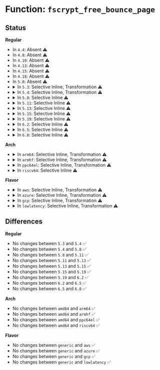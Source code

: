 # Function: <code>fscrypt_free_bounce_page</code>

## Status
<b>Regular</b>
<ul>
<li>
In <code>4.4</code>: Absent ⚠️
</li>
<li>
In <code>4.8</code>: Absent ⚠️
</li>
<li>
In <code>4.10</code>: Absent ⚠️
</li>
<li>
In <code>4.13</code>: Absent ⚠️
</li>
<li>
In <code>4.15</code>: Absent ⚠️
</li>
<li>
In <code>4.18</code>: Absent ⚠️
</li>
<li>
In <code>5.0</code>: Absent ⚠️
</li>
<li>
<details>
<summary>In <code>5.3</code>: Selective Inline, Transformation ⚠️</summary>

```c
void fscrypt_free_bounce_page(struct page *bounce_page);
```

**Collision:** Unique Global

**Inline:** Selective

**Transformation:** True

**Instances:**

```
In fs/crypto/crypto.c (ffffffff81336f12)
Location: fs/crypto/crypto.c:128
Inline: True
Inline callers:
  - fs/crypto/crypto.c:fscrypt_encrypt_pagecache_blocks
Direct callers:
  - fs/crypto/crypto.c:fscrypt_encrypt_pagecache_blocks
  - fs/crypto/bio.c:fscrypt_zeroout_range
  - fs/ext4/page-io.c:ext4_bio_write_page
  - fs/ext4/page-io.c:ext4_finish_bio
```
**Symbols:**

```
ffffffff813369a0-ffffffff813369c4: fscrypt_free_bounce_page.part.0 (STB_LOCAL)
ffffffff813369d0-ffffffff813369e6: fscrypt_free_bounce_page (STB_GLOBAL)
```
</details>
</li>
<li>
<details>
<summary>In <code>5.4</code>: Selective Inline, Transformation ⚠️</summary>

```c
void fscrypt_free_bounce_page(struct page *bounce_page);
```

**Collision:** Unique Global

**Inline:** Selective

**Transformation:** True

**Instances:**

```
In fs/crypto/crypto.c (ffffffff8134aaf2)
Location: fs/crypto/crypto.c:128
Inline: True
Inline callers:
  - fs/crypto/crypto.c:fscrypt_encrypt_pagecache_blocks
Direct callers:
  - fs/crypto/crypto.c:fscrypt_encrypt_pagecache_blocks
  - fs/crypto/bio.c:fscrypt_zeroout_range
  - fs/ext4/page-io.c:ext4_bio_write_page
  - fs/ext4/page-io.c:ext4_finish_bio
```
**Symbols:**

```
ffffffff8134a520-ffffffff8134a544: fscrypt_free_bounce_page.part.0 (STB_LOCAL)
ffffffff8134a550-ffffffff8134a566: fscrypt_free_bounce_page (STB_GLOBAL)
```
</details>
</li>
<li>
<details>
<summary>In <code>5.8</code>: Selective Inline ⚠️</summary>

```c
void fscrypt_free_bounce_page(struct page *bounce_page);
```

**Collision:** Unique Global

**Inline:** Selective

**Transformation:** False

**Instances:**

```
In fs/crypto/crypto.c (ffffffff81390243)
Location: fs/crypto/crypto.c:62
Inline: True
Inline callers:
  - fs/crypto/crypto.c:fscrypt_encrypt_pagecache_blocks
  - fs/crypto/crypto.c:fscrypt_encrypt_pagecache_blocks
Direct callers:
  - fs/crypto/bio.c:fscrypt_zeroout_range
  - fs/ext4/page-io.c:ext4_finish_bio
```
**Symbols:**

```
ffffffff8138fd50-ffffffff8138fd7a: fscrypt_free_bounce_page (STB_GLOBAL)
```
</details>
</li>
<li>
<details>
<summary>In <code>5.11</code>: Selective Inline ⚠️</summary>

```c
void fscrypt_free_bounce_page(struct page *bounce_page);
```

**Collision:** Unique Global

**Inline:** Selective

**Transformation:** False

**Instances:**

```
In fs/crypto/crypto.c (ffffffff813a1883)
Location: fs/crypto/crypto.c:62
Inline: True
Inline callers:
  - fs/crypto/crypto.c:fscrypt_encrypt_pagecache_blocks
  - fs/crypto/crypto.c:fscrypt_encrypt_pagecache_blocks
Direct callers:
  - fs/crypto/bio.c:fscrypt_zeroout_range
  - fs/ext4/page-io.c:ext4_finish_bio
```
**Symbols:**

```
ffffffff813a1390-ffffffff813a13ba: fscrypt_free_bounce_page (STB_GLOBAL)
```
</details>
</li>
<li>
<details>
<summary>In <code>5.13</code>: Selective Inline ⚠️</summary>

```c
void fscrypt_free_bounce_page(struct page *bounce_page);
```

**Collision:** Unique Global

**Inline:** Selective

**Transformation:** False

**Instances:**

```
In fs/crypto/crypto.c (ffffffff813a8a23)
Location: fs/crypto/crypto.c:62
Inline: True
Inline callers:
  - fs/crypto/crypto.c:fscrypt_encrypt_pagecache_blocks
  - fs/crypto/crypto.c:fscrypt_encrypt_pagecache_blocks
Direct callers:
  - fs/crypto/bio.c:fscrypt_zeroout_range
  - fs/ext4/page-io.c:ext4_finish_bio
```
**Symbols:**

```
ffffffff813a8520-ffffffff813a854a: fscrypt_free_bounce_page (STB_GLOBAL)
```
</details>
</li>
<li>
<details>
<summary>In <code>5.15</code>: Selective Inline ⚠️</summary>

```c
void fscrypt_free_bounce_page(struct page *bounce_page);
```

**Collision:** Unique Global

**Inline:** Selective

**Transformation:** False

**Instances:**

```
In fs/crypto/crypto.c (ffffffff813f817d)
Location: fs/crypto/crypto.c:62
Inline: True
Inline callers:
  - fs/crypto/crypto.c:fscrypt_encrypt_pagecache_blocks
  - fs/crypto/crypto.c:fscrypt_encrypt_pagecache_blocks
Direct callers:
  - fs/crypto/bio.c:fscrypt_zeroout_range
  - fs/ext4/page-io.c:ext4_finish_bio
```
**Symbols:**

```
ffffffff813f7c60-ffffffff813f7c8a: fscrypt_free_bounce_page (STB_GLOBAL)
```
</details>
</li>
<li>
<details>
<summary>In <code>5.19</code>: Selective Inline ⚠️</summary>

```c
void fscrypt_free_bounce_page(struct page *bounce_page);
```

**Collision:** Unique Global

**Inline:** Selective

**Transformation:** False

**Instances:**

```
In fs/crypto/crypto.c (ffffffff81e7861f)
Location: fs/crypto/crypto.c:62
Inline: True
Inline callers:
  - fs/crypto/crypto.c:fscrypt_encrypt_pagecache_blocks
  - fs/crypto/crypto.c:fscrypt_encrypt_pagecache_blocks
Direct callers:
  - fs/crypto/bio.c:fscrypt_zeroout_range
  - fs/ext4/page-io.c:ext4_finish_bio
```
**Symbols:**

```
ffffffff8146a920-ffffffff8146a95a: fscrypt_free_bounce_page (STB_GLOBAL)
```
</details>
</li>
<li>
<details>
<summary>In <code>6.2</code>: Selective Inline ⚠️</summary>

```c
void fscrypt_free_bounce_page(struct page *bounce_page);
```

**Collision:** Unique Global

**Inline:** Selective

**Transformation:** False

**Instances:**

```
In fs/crypto/crypto.c (ffffffff8206a3dd)
Location: fs/crypto/crypto.c:62
Inline: True
Inline callers:
  - fs/crypto/crypto.c:fscrypt_encrypt_pagecache_blocks
  - fs/crypto/crypto.c:fscrypt_encrypt_pagecache_blocks
Direct callers:
  - fs/crypto/bio.c:fscrypt_zeroout_range
  - fs/ext4/page-io.c:ext4_finish_bio
```
**Symbols:**

```
ffffffff814fb8b0-ffffffff814fb8ea: fscrypt_free_bounce_page (STB_GLOBAL)
```
</details>
</li>
<li>
<details>
<summary>In <code>6.5</code>: Selective Inline ⚠️</summary>

```c
void fscrypt_free_bounce_page(struct page *bounce_page);
```

**Collision:** Unique Global

**Inline:** Selective

**Transformation:** False

**Instances:**

```
In fs/crypto/crypto.c (ffffffff81533406)
Location: fs/crypto/crypto.c:62
Inline: True
Inline callers:
  - fs/crypto/crypto.c:fscrypt_encrypt_pagecache_blocks
  - fs/crypto/crypto.c:fscrypt_encrypt_pagecache_blocks
Direct callers:
  - fs/crypto/bio.c:fscrypt_zeroout_range
  - fs/ext4/page-io.c:ext4_finish_bio
```
**Symbols:**

```
ffffffff81532bd0-ffffffff81532c0a: fscrypt_free_bounce_page (STB_GLOBAL)
```
</details>
</li>
<li>
<details>
<summary>In <code>6.8</code>: Selective Inline ⚠️</summary>

```c
void fscrypt_free_bounce_page(struct page *bounce_page);
```

**Collision:** Unique Global

**Inline:** Selective

**Transformation:** False

**Instances:**

```
In fs/crypto/crypto.c (ffffffff8156832e)
Location: fs/crypto/crypto.c:69
Inline: True
Inline callers:
  - fs/crypto/crypto.c:fscrypt_encrypt_pagecache_blocks
  - fs/crypto/crypto.c:fscrypt_encrypt_pagecache_blocks
Direct callers:
  - fs/crypto/bio.c:fscrypt_zeroout_range
  - fs/ext4/page-io.c:ext4_finish_bio
```
**Symbols:**

```
ffffffff81567ac0-ffffffff81567afa: fscrypt_free_bounce_page (STB_GLOBAL)
```
</details>
</li>
</ul>
<b>Arch</b>
<ul>
<li>
<details>
<summary>In <code>arm64</code>: Selective Inline, Transformation ⚠️</summary>

```c
void fscrypt_free_bounce_page(struct page *bounce_page);
```

**Collision:** Unique Global

**Inline:** Selective

**Transformation:** True

**Instances:**

```
In fs/crypto/crypto.c (ffff80001040b2dc)
Location: fs/crypto/crypto.c:128
Inline: True
Inline callers:
  - fs/crypto/crypto.c:fscrypt_encrypt_pagecache_blocks
Direct callers:
  - fs/crypto/crypto.c:fscrypt_encrypt_pagecache_blocks
  - fs/crypto/bio.c:fscrypt_zeroout_range
  - fs/ext4/page-io.c:ext4_bio_write_page
  - fs/ext4/page-io.c:ext4_finish_bio
```
**Symbols:**

```
ffff80001040aab8-ffff80001040ab24: fscrypt_free_bounce_page.part.0 (STB_LOCAL)
ffff80001040ab28-ffff80001040ab58: fscrypt_free_bounce_page (STB_GLOBAL)
```
</details>
</li>
<li>
<details>
<summary>In <code>armhf</code>: Selective Inline, Transformation ⚠️</summary>

```c
void fscrypt_free_bounce_page(struct page *bounce_page);
```

**Collision:** Unique Global

**Inline:** Selective

**Transformation:** True

**Instances:**

```
In fs/crypto/crypto.c (c05d8528)
Location: fs/crypto/crypto.c:128
Inline: True
Inline callers:
  - fs/crypto/crypto.c:fscrypt_encrypt_pagecache_blocks
Direct callers:
  - fs/crypto/crypto.c:fscrypt_encrypt_pagecache_blocks
  - fs/crypto/bio.c:fscrypt_zeroout_range
  - fs/ext4/page-io.c:ext4_bio_write_page
  - fs/ext4/page-io.c:ext4_finish_bio
```
**Symbols:**

```
c05d7e54-c05d7e98: fscrypt_free_bounce_page.part.0 (STB_LOCAL)
c05d7e98-c05d7ebc: fscrypt_free_bounce_page (STB_GLOBAL)
```
</details>
</li>
<li>
<details>
<summary>In <code>ppc64el</code>: Selective Inline, Transformation ⚠️</summary>

```c
void fscrypt_free_bounce_page(struct page *bounce_page);
```

**Collision:** Unique Global

**Inline:** Selective

**Transformation:** True

**Instances:**

```
In fs/crypto/crypto.c (c000000000517e60)
Location: fs/crypto/crypto.c:128
Inline: True
Inline callers:
  - fs/crypto/crypto.c:fscrypt_encrypt_pagecache_blocks
Direct callers:
  - fs/crypto/crypto.c:fscrypt_encrypt_pagecache_blocks
  - fs/crypto/bio.c:fscrypt_zeroout_range
  - fs/ext4/page-io.c:ext4_bio_write_page
  - fs/ext4/page-io.c:ext4_finish_bio
```
**Symbols:**

```
c0000000005175c0-c000000000517618: fscrypt_free_bounce_page.part.0 (STB_LOCAL)
c000000000517620-c00000000051763c: fscrypt_free_bounce_page (STB_GLOBAL)
```
</details>
</li>
<li>
<details>
<summary>In <code>riscv64</code>: Selective Inline ⚠️</summary>

```c
void fscrypt_free_bounce_page(struct page *bounce_page);
```

**Collision:** Unique Global

**Inline:** Selective

**Transformation:** False

**Instances:**

```
In fs/crypto/crypto.c (ffffffe0002b4fa4)
Location: fs/crypto/crypto.c:128
Inline: True
Inline callers:
  - fs/crypto/crypto.c:fscrypt_encrypt_pagecache_blocks
  - fs/crypto/crypto.c:fscrypt_encrypt_pagecache_blocks
Direct callers:
  - fs/crypto/bio.c:fscrypt_zeroout_range
  - fs/ext4/page-io.c:ext4_bio_write_page
  - fs/ext4/page-io.c:ext4_finish_bio
```
**Symbols:**

```
ffffffe0002b4aa4-ffffffe0002b4ae4: fscrypt_free_bounce_page (STB_GLOBAL)
```
</details>
</li>
</ul>
<b>Flavor</b>
<ul>
<li>
<details>
<summary>In <code>aws</code>: Selective Inline, Transformation ⚠️</summary>

```c
void fscrypt_free_bounce_page(struct page *bounce_page);
```

**Collision:** Unique Global

**Inline:** Selective

**Transformation:** True

**Instances:**

```
In fs/crypto/crypto.c (ffffffff813430d2)
Location: fs/crypto/crypto.c:128
Inline: True
Inline callers:
  - fs/crypto/crypto.c:fscrypt_encrypt_pagecache_blocks
Direct callers:
  - fs/crypto/crypto.c:fscrypt_encrypt_pagecache_blocks
  - fs/crypto/bio.c:fscrypt_zeroout_range
  - fs/ext4/page-io.c:ext4_bio_write_page
  - fs/ext4/page-io.c:ext4_finish_bio
```
**Symbols:**

```
ffffffff81342b00-ffffffff81342b24: fscrypt_free_bounce_page.part.0 (STB_LOCAL)
ffffffff81342b30-ffffffff81342b46: fscrypt_free_bounce_page (STB_GLOBAL)
```
</details>
</li>
<li>
<details>
<summary>In <code>azure</code>: Selective Inline, Transformation ⚠️</summary>

```c
void fscrypt_free_bounce_page(struct page *bounce_page);
```

**Collision:** Unique Global

**Inline:** Selective

**Transformation:** True

**Instances:**

```
In fs/crypto/crypto.c (ffffffff81333db2)
Location: fs/crypto/crypto.c:128
Inline: True
Inline callers:
  - fs/crypto/crypto.c:fscrypt_encrypt_pagecache_blocks
Direct callers:
  - fs/crypto/crypto.c:fscrypt_encrypt_pagecache_blocks
  - fs/crypto/bio.c:fscrypt_zeroout_range
  - fs/ext4/page-io.c:ext4_bio_write_page
  - fs/ext4/page-io.c:ext4_finish_bio
```
**Symbols:**

```
ffffffff813337e0-ffffffff81333804: fscrypt_free_bounce_page.part.0 (STB_LOCAL)
ffffffff81333810-ffffffff81333826: fscrypt_free_bounce_page (STB_GLOBAL)
```
</details>
</li>
<li>
<details>
<summary>In <code>gcp</code>: Selective Inline, Transformation ⚠️</summary>

```c
void fscrypt_free_bounce_page(struct page *bounce_page);
```

**Collision:** Unique Global

**Inline:** Selective

**Transformation:** True

**Instances:**

```
In fs/crypto/crypto.c (ffffffff81340ba2)
Location: fs/crypto/crypto.c:128
Inline: True
Inline callers:
  - fs/crypto/crypto.c:fscrypt_encrypt_pagecache_blocks
Direct callers:
  - fs/crypto/crypto.c:fscrypt_encrypt_pagecache_blocks
  - fs/crypto/bio.c:fscrypt_zeroout_range
  - fs/ext4/page-io.c:ext4_bio_write_page
  - fs/ext4/page-io.c:ext4_finish_bio
```
**Symbols:**

```
ffffffff813405d0-ffffffff813405f4: fscrypt_free_bounce_page.part.0 (STB_LOCAL)
ffffffff81340600-ffffffff81340616: fscrypt_free_bounce_page (STB_GLOBAL)
```
</details>
</li>
<li>
<details>
<summary>In <code>lowlatency</code>: Selective Inline, Transformation ⚠️</summary>

```c
void fscrypt_free_bounce_page(struct page *bounce_page);
```

**Collision:** Unique Global

**Inline:** Selective

**Transformation:** True

**Instances:**

```
In fs/crypto/crypto.c (ffffffff81353ea2)
Location: fs/crypto/crypto.c:128
Inline: True
Inline callers:
  - fs/crypto/crypto.c:fscrypt_encrypt_pagecache_blocks
Direct callers:
  - fs/crypto/crypto.c:fscrypt_encrypt_pagecache_blocks
  - fs/crypto/bio.c:fscrypt_zeroout_range
  - fs/ext4/page-io.c:ext4_bio_write_page
  - fs/ext4/page-io.c:ext4_finish_bio
```
**Symbols:**

```
ffffffff813538d0-ffffffff813538f4: fscrypt_free_bounce_page.part.0 (STB_LOCAL)
ffffffff81353900-ffffffff81353916: fscrypt_free_bounce_page (STB_GLOBAL)
```
</details>
</li>
</ul>

## Differences
<b>Regular</b>
<ul>
<li>
No changes between <code>5.3</code> and <code>5.4</code> ✅
</li>
<li>
No changes between <code>5.4</code> and <code>5.8</code> ✅
</li>
<li>
No changes between <code>5.8</code> and <code>5.11</code> ✅
</li>
<li>
No changes between <code>5.11</code> and <code>5.13</code> ✅
</li>
<li>
No changes between <code>5.13</code> and <code>5.15</code> ✅
</li>
<li>
No changes between <code>5.15</code> and <code>5.19</code> ✅
</li>
<li>
No changes between <code>5.19</code> and <code>6.2</code> ✅
</li>
<li>
No changes between <code>6.2</code> and <code>6.5</code> ✅
</li>
<li>
No changes between <code>6.5</code> and <code>6.8</code> ✅
</li>
</ul>
<b>Arch</b>
<ul>
<li>
No changes between <code>amd64</code> and <code>arm64</code> ✅
</li>
<li>
No changes between <code>amd64</code> and <code>armhf</code> ✅
</li>
<li>
No changes between <code>amd64</code> and <code>ppc64el</code> ✅
</li>
<li>
No changes between <code>amd64</code> and <code>riscv64</code> ✅
</li>
</ul>
<b>Flavor</b>
<ul>
<li>
No changes between <code>generic</code> and <code>aws</code> ✅
</li>
<li>
No changes between <code>generic</code> and <code>azure</code> ✅
</li>
<li>
No changes between <code>generic</code> and <code>gcp</code> ✅
</li>
<li>
No changes between <code>generic</code> and <code>lowlatency</code> ✅
</li>
</ul>
